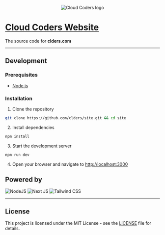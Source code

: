 <p align="center">
  <img style="max-width: 100%; height: auto;" alt="Cloud Coders logo" src="https://clders.com/images/logo-l.png">
</p>

# [Cloud Coders Website](https://clders.com)

The source code for **clders.com**

---

## Development

### Prerequisites

- [Node.js](https://nodejs.org)

### Installation

1. Clone the repository

```bash
git clone https://github.com/clders/site.git && cd site
```

2. Install dependencies

```bash
npm install
```

3. Start the development server

```bash
npm run dev
```

4. Open your browser and navigate to [http://localhost:3000](http://localhost:3000)

## Powered by

![NodeJS](https://img.shields.io/badge/node.js-6DA55F?style=for-the-badge&logo=node.js&logoColor=white)
![Next JS](https://img.shields.io/badge/Next-black?style=for-the-badge&logo=next.js&logoColor=white)
![Tailwind CSS](https://img.shields.io/badge/tailwindcss-38B2AC?style=for-the-badge&logo=tailwind-css&logoColor=white)

---

## License

This project is licensed under the MIT License - see the [LICENSE](LICENSE) file for details.
